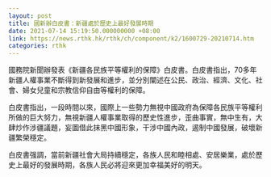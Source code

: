 ```yaml
---
layout: post
title: 國新辦白皮書：新疆處於歷史上最好發展時期
date: 2021-07-14 15:19:50.000000000 +08:00
link: https://news.rthk.hk/rthk/ch/component/k2/1600729-20210714.htm
categories: rthk
---
```


國務院新聞辦發表《新疆各民族平等權利的保障》白皮書。白皮書指出，70多年新疆人權事業不斷得到新發展和進步，並分別闡述在公民、政治、經濟、文化、社會、婦女兒童和宗教信仰自由等權利的保障。

白皮書指出，一段時間以來，國際上一些勢力無視中國政府為保障各民族平等權利所做的巨大努力，無視新疆人權事業取得的歷史性進步，歪曲事實，無中生有，大肆炒作涉疆議題，妄圖借此抹黑中國形象，干涉中國內政，遏制中國發展，破壞新疆繁榮穩定。

白皮書强調，當前新疆社會大局持續穩定，各族人民和睦相處、安居樂業，處於歷史上最好的發展時期，各族人民必將迎來更加幸福美好的明天。
